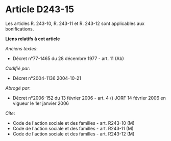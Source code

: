 # Article D243-15

Les articles R. 243-10, R. 243-11 et R. 243-12 sont applicables aux bonifications.

**Liens relatifs à cet article**

_Anciens textes_:

  - Décret n°77-1465 du 28 décembre 1977 - art. 11 (Ab)

_Codifié par_:

  - Décret n°2004-1136 2004-10-21

_Abrogé par_:

  - Décret n°2006-152 du 13 février 2006 - art. 4 () JORF 14 février 2006 en vigueur le 1er janvier 2006

_Cite_:

  - Code de l'action sociale et des familles - art. R243-10 (M)
  - Code de l'action sociale et des familles - art. R243-11 (M)
  - Code de l'action sociale et des familles - art. R243-12 (M)
